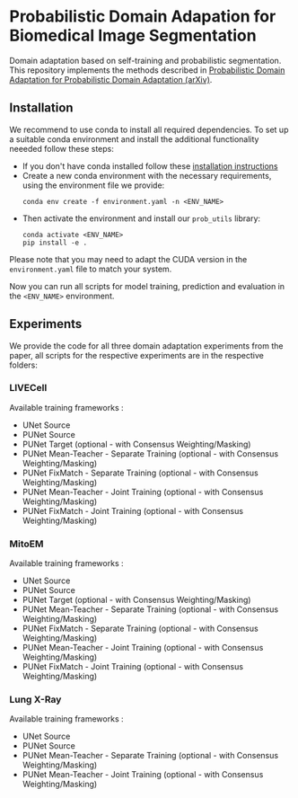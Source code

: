 # Probabilistic Domain Adapation for Biomedical Image Segmentation

Domain adaptation based on self-training and probabilistic segmentation. This repository implements the methods described in [Probabilistic Domain Adaptation for Probabilistic Domain Adaptation (arXiv)](https://arxiv.org/abs/2303.11790).

## Installation

We recommend to use conda to install all required dependencies. To set up a suitable conda environment and install the additional functionality neeeded follow these steps:
- If you don't have conda installed follow these [installation instructions](https://docs.conda.io/projects/conda/en/stable/user-guide/install/download.html#anaconda-or-miniconda)
- Create a new conda environment with the necessary requirements, using the environment file we provide:
  ```
  conda env create -f environment.yaml -n <ENV_NAME>
  ```
- Then activate the environment and install our `prob_utils` library:
  ```
  conda activate <ENV_NAME>
  pip install -e .
  ```

Please note that you may need to adapt the CUDA version in the `environment.yaml` file to match your system.

Now you can run all scripts for model training, prediction and evaluation in the `<ENV_NAME>` environment.

## Experiments

We provide the code for all three domain adaptation experiments from the paper, all scripts for the respective experiments are in the respective folders:

### LIVECell

Available training frameworks :
- UNet Source
- PUNet Source
- PUNet Target (optional - with Consensus Weighting/Masking)
- PUNet Mean-Teacher - Separate Training (optional - with Consensus Weighting/Masking)
- PUNet FixMatch - Separate Training (optional - with Consensus Weighting/Masking)
- PUNet Mean-Teacher - Joint Training (optional - with Consensus Weighting/Masking)
- PUNet FixMatch - Joint Training (optional - with Consensus Weighting/Masking)

### MitoEM

Available training frameworks :
- UNet Source
- PUNet Source
- PUNet Target (optional - with Consensus Weighting/Masking)
- PUNet Mean-Teacher - Separate Training (optional - with Consensus Weighting/Masking)
- PUNet FixMatch - Separate Training (optional - with Consensus Weighting/Masking)
- PUNet Mean-Teacher - Joint Training (optional - with Consensus Weighting/Masking)
- PUNet FixMatch - Joint Training (optional - with Consensus Weighting/Masking)

### Lung X-Ray

Available training frameworks :
- UNet Source
- PUNet Source
- PUNet Mean-Teacher - Separate Training (optional - with Consensus Weighting/Masking)
- PUNet Mean-Teacher - Joint Training (optional - with Consensus Weighting/Masking)
